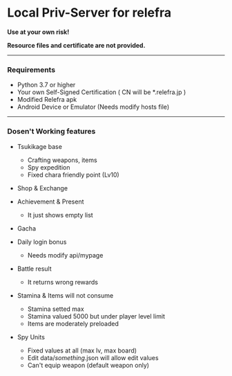 # Local Priv-Server for relefra

**Use at your own risk!**

**Resource files and certificate are not provided.**

---

### Requirements

- Python 3.7 or higher
- Your own Self-Signed Certification ( CN will be *.relefra.jp )
- Modified Relefra apk
- Android Device or Emulator (Needs modify hosts file)

---

### Dosen't Working features

- Tsukikage base
  + Crafting weapons, items
  + Spy expedition
  + Fixed chara friendly point (Lv10)

- Shop & Exchange

- Achievement & Present
  + It just shows empty list

- Gacha

- Daily login bonus
  + Needs modify api/mypage

- Battle result
  + It returns wrong rewards

- Stamina & Items will not consume
  + Stamina setted max
  + Stamina valued 5000 but under player level limit
  + Items are moderately preloaded

- Spy Units
  + Fixed values at all (max lv, max board)
  + Edit data/_something_.json will allow edit values
  + Can't equip weapon (default weapon only)
